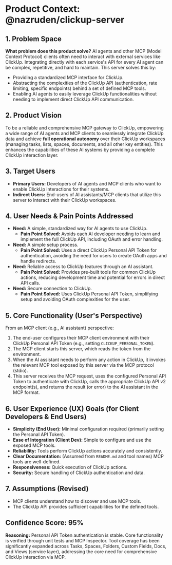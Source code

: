 # Product Context: @nazruden/clickup-server

## 1. Problem Space

**What problem does this product solve?**
AI agents and other MCP (Model Context Protocol) clients often need to interact with external services like ClickUp. Integrating directly with each service's API for every AI agent can be complex, repetitive, and hard to maintain. This server solves this by:

- Providing a standardized MCP interface for ClickUp.
- Abstracting the complexities of the ClickUp API (authentication, rate limiting, specific endpoints) behind a set of defined MCP tools.
- Enabling AI agents to easily leverage ClickUp functionalities without needing to implement direct ClickUp API communication.

## 2. Product Vision

To be a reliable and comprehensive MCP gateway to ClickUp, empowering a wide range of AI agents and MCP clients to seamlessly integrate ClickUp data and achieve **full operational autonomy** over their ClickUp workspaces (managing tasks, lists, spaces, documents, and all other key entities). This enhances the capabilities of these AI systems by providing a complete ClickUp interaction layer.

## 3. Target Users

- **Primary Users:** Developers of AI agents and MCP clients who want to enable ClickUp interactions for their systems.
- **Indirect Users:** End-users of AI assistants/MCP clients that utilize this server to interact with their ClickUp workspaces.

## 4. User Needs & Pain Points Addressed

- **Need:** A simple, standardized way for AI agents to use ClickUp.
  - **Pain Point Solved:** Avoids each AI developer needing to learn and implement the full ClickUp API, including OAuth and error handling.
- **Need:** A simple setup process.
  - **Pain Point Solved:** Uses a direct ClickUp Personal API Token for authentication, avoiding the need for users to create OAuth apps and handle redirects.
- **Need:** Reliable access to ClickUp features through an AI assistant.
  - **Pain Point Solved:** Provides pre-built tools for common ClickUp actions, reducing development time and potential for errors in direct API calls.
- **Need:** Secure connection to ClickUp.
  - **Pain Point Solved:** Uses ClickUp Personal API Token, simplifying setup and avoiding OAuth complexities for the user.

## 5. Core Functionality (User's Perspective)

From an MCP client (e.g., AI assistant) perspective:

1.  The end-user configures their MCP client environment with their ClickUp Personal API Token (e.g., setting `CLICKUP_PERSONAL_TOKEN`).
2.  The MCP client starts this server, which reads the token from the environment.
3.  When the AI assistant needs to perform any action in ClickUp, it invokes the relevant MCP tool exposed by this server via the MCP protocol (stdio).
4.  This server receives the MCP request, uses the configured Personal API Token to authenticate with ClickUp, calls the appropriate ClickUp API v2 endpoint(s), and returns the result (or error) to the AI assistant in the MCP format.

## 6. User Experience (UX) Goals (for Client Developers & End Users)

- **Simplicity (End User):** Minimal configuration required (primarily setting the Personal API Token).
- **Ease of Integration (Client Dev):** Simple to configure and use the exposed MCP tools.
- **Reliability:** Tools perform ClickUp actions accurately and consistently.
- **Clear Documentation:** (Assumed from `README.md` and tool names) MCP tools are well-defined.
- **Responsiveness:** Quick execution of ClickUp actions.
- **Security:** Secure handling of ClickUp authentication and data.

## 7. Assumptions (Revised)

- MCP clients understand how to discover and use MCP tools.
- The ClickUp API provides sufficient capabilities for the defined tools.

## Confidence Score: 95%

**Reasoning:** Personal API Token authentication is stable. Core functionality is verified through unit tests and MCP Inspector. Tool coverage has been significantly expanded across Tasks, Spaces, Folders, Custom Fields, Docs, and Views (service layer), addressing the core need for comprehensive ClickUp interaction via MCP.
